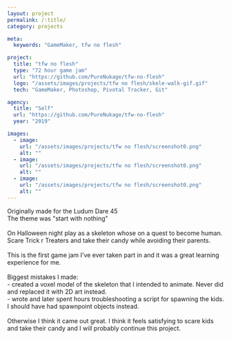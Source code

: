 ```yaml
---
layout: project
permalink: /:title/
category: projects

meta:
  keywords: "GameMaker, tfw no flesh"

project:
  title: "tfw no flesh"
  type: "72 hour game jam"
  url: "https://github.com/PureNukage/tfw-no-flesh"
  logo: "/assets/images/projects/tfw no flesh/skele-walk-gif.gif"
  tech: "GameMaker, Photoshop, Pivotal Tracker, Git"

agency:
  title: "Self"
  url: "https://github.com/PureNukage/tfw-no-flesh"
  year: "2019"

images:
  - image:
    url: "/assets/images/projects/tfw no flesh/screenshot0.png"
    alt: ""
  - image:
    url: "/assets/images/projects/tfw no flesh/screenshot0.png"
    alt: ""
  - image:
    url: "/assets/images/projects/tfw no flesh/screenshot0.png"
    alt: ""
---
```

<p> Originally made for the Ludum Dare 45<br>
The theme was "start with nothing"<br>
<br>
On Halloween night play as a skeleton whose on a quest to become human. Scare Trick r Treaters and take their candy while avoiding their parents.<br>
<br>
This is the first game jam I've ever taken part in and it was a great learning experience for me.<br>
<br>
Biggest mistakes I made: <br>
- created a voxel model of the skeleton that I intended to animate. Never did and replaced it with 2D art instead.<br>
- wrote and later spent hours troubleshooting a script for spawning the kids. I should have had spawnpoint objects instead.<br>
<br>
Otherwise I think it came out great. I think it feels satisfying to scare kids and take their candy and I will probably continue this project.<br>
</p>